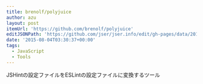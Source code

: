 ```yaml
---
title: brenolf/polyjuice
author: azu
layout: post
itemUrl: 'https://github.com/brenolf/polyjuice'
editJSONPath: 'https://github.com/jser/jser.info/edit/gh-pages/data/2015/08/index.json'
date: '2015-08-04T03:30:37+00:00'
tags:
  - JavaScript
  - Tools
---
```

JSHintの設定ファイルをESLintの設定ファイルに変換するツール
